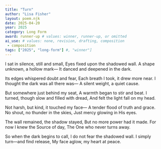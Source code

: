 ```yaml
---
title: "Turn"
author: "Lisa Fisher"
layout: poem.njk
date: 2025-04-20
year: 2025
category: Long Form
award: runner-up # values: winner, runner-up, or omitted
ai_use: # values: none, revision, drafting, composition
 - composition
tags: ["2025", "long-form"] #, "winner"]
---
```

I sat in silence, still and small,
Eyes fixed upon the shadowed wall.
A shape unknown, a hollow mark—
It danced and deepened in the dark.

Its edges whispered doubt and fear,
Each breath I took, it drew more near.
I thought the dark was all there was—
A silent weight, a quiet cause.

But somewhere just behind my seat,
A warmth began to stir and beat.
I turned, though slow and filled with dread,
And felt the light fall on my head.

Not harsh, but kind, it touched my face—
A tender flood of truth and grace.
No shout, no thunder in the skies,
Just mercy glowing in His eyes.

The wall remained, the shadow stayed,
But no more power had it made.
For now I knew the Source of day,
The One who never turns away.

So when the dark begins to call,
I do not fear the shadowed wall.
I simply turn—and find release,
My face aglow, my heart at peace.